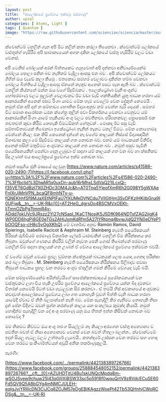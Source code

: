 ```yaml
---
layout: post
title:  "ආලෝකයේ ප්‍රවේගය ඉක්මවූ පරමාණු"
author: upsal
categories: [ Atoms, Light ]
tags: [ Quantum ]
image: "https://raw.githubusercontent.com/scienciax/sciencia/master/assets/images/posts/upsal/img1.jpg"
---
```


ක්වොන්ටම් ටනලින් ගැන අපි මීට කලින් කතා කරලා තියෙනවා . ක්වොන්ටම් ලෝකයේ වස්තූන්ග් හැසිරීම අපි සාමාන්‍යයෙන් අහන දකින ලෝකයේ වස්තු හැසිරීම් වලට වඩා වෙනස්.

අපි ටෙනිස් බෝලයක් අරන් බිත්තයකට ගැහුවොත් අපි දන්නවා අනිවාර්යයෙන්ම බෝලය පොලා පනින බව නැතිනම් වැදිලා ආපසු එන බව . අපි ක්වොන්ටම් ලෝකයට ගිහින් ඔය වැඩේ කලා කියමු . එතකොට සමහර වෙලාවට දකින්න හම්බ වෙනවා බෝලය බිත්තියේ වැදිලා ආපසු ඒනනේ නැතුව අනෙක් පසට පැන ඇති බව . ක්වොන්ටම් ටනලින් කිය්නනේ ඔන්න ඔය වගේ සිදුවීඹකට . ඉලෙක්ට්‍රෝණ වැනි අංශුන්ට හෝපරමාණු වලට පුලුවන් වෙලාවකට ඊට වඩා වැඩි ශක්තියකින් යුුතු බාධක හරහා යම් ආකාරයකින් අනෙක් පසට රිංගා යාමට මේක හැම වෙලේම වෙන දේකුත් නෙමෙයි . නමුත් ඒක අපි දන් න සම්භාව්‍ය භෞතික විද්‍යෘ අනුව නම් වෙන්න බැරි දෙයක් . සමහර විට සමාන ආරෝපන ධරන ක්ශේත්‍ර තුලින් පවා විකර්ශනය වෙනවා වෙනුවට යම් ආකාරයකින් රිංගා යාමේ හැකියාව අංශු වලට පවතිනවා. පරිඝනකවල ප්‍රොසෙසර් එක තවතවත් කුඩා කිරීඹ නෙහැකි වීමටඕකත් හේතුවක් . මොකද ඊට පසු වැඩි සම්භාවිතාවයක් තිබෙනවා ඉකේට්‍රෝණ තැනින් තැනට ටනල් වීමට. මේක කොහොමද වෙන්නේ කියල එක කිසි කෙනෙක් දන්නේ නෑ වගේම කාලයක් තිස්සේ විද්‍යෘඥයින් විශෟවාස කලා මේ සිදුවීමට කාලයක් ගත නොවන බව. එනම් යම් බාධකයක් විනිවිද අනෙක් පසින් මතුවීඹට අංශුවකට කාලයක් ගත නොවන බව . නමුත් පසුව පැමිනි පර්යේෂනයකින් පෙන්වා දෙනු ලැබුවා ඒ සදහා යම් කාලයක් ගත වන බව හා ක්ෂනිකව සිදු උණත් එය ආලෝක්‍රයේ ප්‍රවේගය ඉක්ම නොවන බව.

නමුත් පසුගිය ජූනි මාසයේ පලවුනු  [https://www.nature.com/articles/s41586-020-2490-7](https://l.facebook.com/l.php?u=https%3A%2F%2Fwww.nature.com%2Farticles%2Fs41586-020-2490-7%3Ffbclid%3DIwAR1q0uxDn-aub16rMhxLSdVaQ21ILcxQi-f35VET6GdBzI7X0ZHDc3OM4Jc&h=AT0Tnq5YleofXmR6h2G098Y5gWXAeFnIXrJjMnVPN_bcaQF8mhNTy-u-fQNEKhhfSf9MJaXEtNPIFaU7fXUMeDVNCdu7VIIGtHm3SvDFKzIHKjlbGna9I0UFiw&__tn__=-UK-R&c[0]=AT2HeG_dgrsDo4BSCMVxOEKt-liTmnOZbPgTtmmR4v-ADdd7okUVc9JRszz2Yi27cNSapl_1KaCTNosjK5J5DfK964NDTsfZAG2iigK4WP0DD6hgPi8GE0eTGs2AHjJxmKdRfm5A27IYRtpnq4bvwJjdQ2YN0eDYeP1bOOQFso-cH8c5yOgXKhQ)  මේ වාර්තාව අනුව Ramón Ramos, David Spierings, Isabelle Racicot & Aephraim M. Steinberg නැමති පර්යේෂකයන් පිරිසක් රුබීඩියම් පරමාණු විකර්ශක ලේසර් ධාරාවකින් ටනලින් වීම නිරීක්ෂනය කර තිබුනා. ඔවුන්ගේ ගණනය කිරරීම් වලින් නැවත පෙනී ගොස් තිබෙන්නේ පරමාණු ටනලින් වීම සදහා කාලයක් ගත උණත් ඒ වේගය ආලෝකයේ ප්‍රවේගය ඉක්මවන බවයි.

ඒ වගේම ඔවුන් මෙයම ප්‍රබල චුම්භක ක්ෂේත්‍රයක් බාධකයක් ලෙස යොදා ගෙනද පරීක්ෂා කර බලා තිබුනා . M. Steinberg නැමති පර්යේෂකයා නිරීක්ෂනය පිලිබදව පවසා තිබුනේ බාධකය ප්‍රභල වන තරමට අංශුව ඒතුලින් ගමන් කිරීමේ වේගයද වැඩි බයි.

මේක සම්පූර්ණයෙන්ම අයින්ස්ටයිගේ සාපේක්ෂතාවාදයේ පුරෝකථනයක් වන වස්තුවකට ලගා විය හැකි උපරිම ප්‍රවේගය ආලෝකයේ ප්‍රවේගය යන්න බිද දමනවා විතරක් නෙමෙයි ඊටත් වඩා ගැටලුවක සිර කරනවා . ඒ තමයි හිස් අවකාශයේ අංශුවකට කවදාවත් ආාලෝකයේ ප්‍රවේගය ලබා ගත නොහැකි වුවත් බිත්ති වැනි බාධක හරහා යාමේදී ඒවාට ඒ නීති බලපාන්නේ නැති බව. මේක පැහැදිලි කිර ගැනීමට නොහැකි නිසා දැන් පේන විදිහට ඔවන් ප්‍රශ්න කරන්නේ කාලය යන සංකල්පය කුමක්ද කියායි. නමුත් හොදින්ම පැහැදිලි වන දේ අංශු පරමාණු යනු ඔය හිතන් ඉන්න කිසිවක් නොවන බව නොවේද ?

මම නිකමට කිව්වට ඔය අංශු තරංග සියල්ලම නෑ කියලා අරගෙන වස්තු අන්‍යොන්‍ය ව පවතින බවත් ඒ නිසා අන්‍යොන්‍යව වෙනස් වෙන බවත් හිතලා බලන්න.. ක්වොන්ටමේ ඉදන් සියලු ගැටලු වලට උත්තරේ ලැබෙයි.. කතන්දරේ ලස්සන වෙන තරමට සහ හොද වෙන තරමට සංකීර්ණත්වයත් අඩුයි අනික තර්කාණුකූලයි.

පැරණි:

[https://www.facebook.com/.../permalink/442138389726766](https://www.facebook.com/groups/258884548052152/permalink/442138389726766?__cft__[0]=AZUHDTjtU4Bu1skUNQcMpdq8m-wSOJSyew9chuw25l43q0jlIXjBSW33sc5p5918f0wquQrtV9z8VdcECuSE60Fd5QV9Q5A8bGYg4mNMCJULEH-eqlgJviYRIllcDN3CiJCq8ZOJM57eDgEBiKAgzzWsePt42Tb53QHnhjCWoRCDSg&__tn__=-UK-R)
